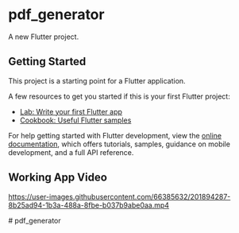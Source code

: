# pdf_generator

A new Flutter project.

## Getting Started

This project is a starting point for a Flutter application.

A few resources to get you started if this is your first Flutter project:

- [Lab: Write your first Flutter app](https://docs.flutter.dev/get-started/codelab)
- [Cookbook: Useful Flutter samples](https://docs.flutter.dev/cookbook)

For help getting started with Flutter development, view the
[online documentation](https://docs.flutter.dev/), which offers tutorials,
samples, guidance on mobile development, and a full API reference.

## Working App Video


https://user-images.githubusercontent.com/66385632/201894287-8b25ad94-1b3a-488a-8fbe-b037b9abe0aa.mp4

#   p d f _ g e n e r a t o r  
 